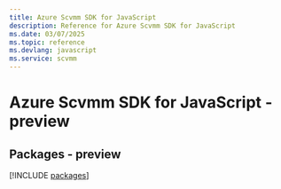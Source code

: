 ```yaml
---
title: Azure Scvmm SDK for JavaScript
description: Reference for Azure Scvmm SDK for JavaScript
ms.date: 03/07/2025
ms.topic: reference
ms.devlang: javascript
ms.service: scvmm
---
```

# Azure Scvmm SDK for JavaScript - preview
## Packages - preview
[!INCLUDE [packages](scvmm-index.md)]